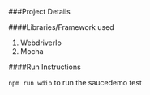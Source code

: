 ###Project Details

####Libraries/Framework used

1. WebdriverIo
2. Mocha


####Run Instructions

`npm run wdio` to run the saucedemo test
